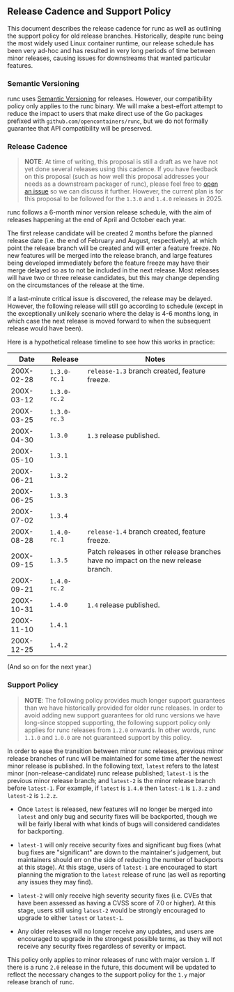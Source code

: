 ## Release Cadence and Support Policy ##

This document describes the release cadence for runc as well as outlining the
support policy for old release branches. Historically, despite runc being the
most widely used Linux container runtime, our release schedule has been very
ad-hoc and has resulted in very long periods of time between minor releases,
causing issues for downstreams that wanted particular features.

### Semantic Versioning ###

runc uses [Semantic Versioning][semver] for releases. However, our
compatibility policy only applies to the runc binary. We will make a
best-effort attempt to reduce the impact to users that make direct use of the
Go packages prefixed with `github.com/opencontainers/runc`, but we do not
formally guarantee that API compatibility will be preserved.

[semver]: https://semver.org/spec/v2.0.0.html

### Release Cadence ###

> **NOTE**: At time of writing, this proposal is still a draft as we have not
> yet done several releases using this cadence. If you have feedback on this
> proposal (such as how well this proposal addresses your needs as a downstream
> packager of runc), please feel free to [open an issue][new-issue] so we can
> discuss it further. However, the current plan is for this proposal to be
> followed for the `1.3.0` and `1.4.0` releases in 2025.

[new-issue]: https://github.com/opencontainers/runc/issues/new/choose

runc follows a 6-month minor version release schedule, with the aim of releases
happening at the end of April and October each year.

The first release candidate will be created 2 months before the planned release
date (i.e. the end of February and August, respectively), at which point the
release branch will be created and will enter a feature freeze. No new features
will be merged into the release branch, and large features being developed
immediately before the feature freeze may have their merge delayed so as to not
be included in the next release. Most releases will have two or three release
candidates, but this may change depending on the circumstances of the release
at the time.

If a last-minute critical issue is discovered, the release may be delayed.
However, the following release will still go according to schedule (except in
the exceptionally unlikely scenario where the delay is 4-6 months long, in
which case the next release is moved forward to when the subsequent release
would have been).

Here is a hypothetical release timeline to see how this works in practice:

| Date       | Release      | Notes |
| ---------- | ------------ | ----- |
| 200X-02-28 | `1.3.0-rc.1` | `release-1.3` branch created, feature freeze. |
| 200X-03-12 | `1.3.0-rc.2` | |
| 200X-03-25 | `1.3.0-rc.3` | |
| 200X-04-30 | `1.3.0`      | `1.3` release published. |
| 200X-05-10 | `1.3.1`      | |
| 200X-06-21 | `1.3.2`      | |
| 200X-06-25 | `1.3.3`      | |
| 200X-07-02 | `1.3.4`      | |
| 200X-08-28 | `1.4.0-rc.1` | `release-1.4` branch created, feature freeze. |
| 200X-09-15 | `1.3.5`      | Patch releases in other release branches have no impact on the new release branch. |
| 200X-09-21 | `1.4.0-rc.2` | |
| 200X-10-31 | `1.4.0`      | `1.4` release published. |
| 200X-11-10 | `1.4.1`      | |
| 200X-12-25 | `1.4.2`      | |

(And so on for the next year.)

### Support Policy ###

> **NOTE**: The following policy provides much longer support guarantees than
> we have historically provided for older runc releases. In order to avoid
> adding new support guarantees for old runc versions we have long-since
> stopped supporting, the following support policy only applies for runc
> releases from `1.2.0` onwards. In other words, runc `1.1.0` and `1.0.0` are
> not guaranteed support by this policy.

In order to ease the transition between minor runc releases, previous minor
release branches of runc will be maintained for some time after the newest
minor release is published. In the following text, `latest` refers to the
latest minor (non-release-candidate) runc release published; `latest-1` is the
previous minor release branch; and `latest-2` is the minor release branch
before `latest-1`. For example, if `latest` is `1.4.0` then `latest-1` is
`1.3.z` and `latest-2` is `1.2.z`.

 * Once `latest` is released, new features will no longer be merged into
   `latest` and only bug and security fixes will be backported, though we will
   be fairly liberal with what kinds of bugs will considered candidates for
   backporting.

 * `latest-1` will only receive security fixes and significant bug fixes (what
   bug fixes are "significant" are down to the maintainer's judgement, but
   maintainers should err on the side of reducing the number of backports at
   this stage). At this stage, users of `latest-1` are encouraged to start
   planning the migration to the `latest` release of runc (as well as reporting
   any issues they may find).

 * `latest-2` will only receive high severity security fixes (i.e. CVEs that
   have been assessed as having a CVSS score of 7.0 or higher). At this stage,
   users still using `latest-2` would be strongly encouraged to upgrade to
   either `latest` or `latest-1`.

 * Any older releases will no longer receive any updates, and users are
   encouraged to upgrade in the strongest possible terms, as they will not
   receive any security fixes regardless of severity or impact.

This policy only applies to minor releases of runc with major version `1`. If
there is a runc `2.0` release in the future, this document will be updated to
reflect the necessary changes to the support policy for the `1.y` major release
branch of runc.
